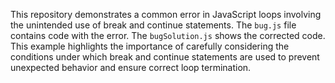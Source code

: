This repository demonstrates a common error in JavaScript loops involving the unintended use of break and continue statements.  The `bug.js` file contains code with the error. The `bugSolution.js` shows the corrected code.  This example highlights the importance of carefully considering the conditions under which break and continue statements are used to prevent unexpected behavior and ensure correct loop termination.
